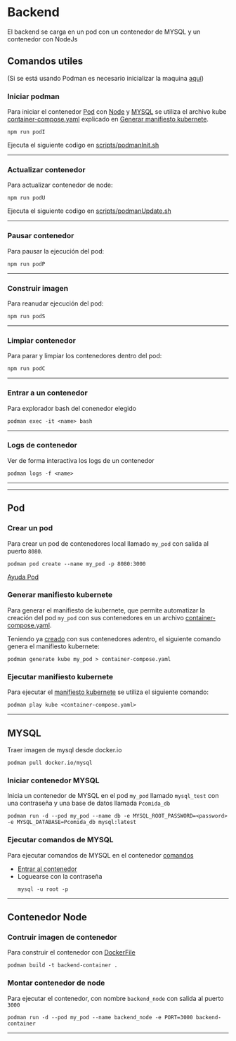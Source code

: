 # Backend

El backend se carga en un pod con un contenedor de MYSQL y un contenedor con NodeJs

## Comandos utiles
(Si se está usando Podman es necesario inicializar la maquina [aquí](https://github.com/containers/podman/blob/main/docs/tutorials/podman-for-windows.md))

### Iniciar podman
Para iniciar el contenedor [Pod](#pod) con [Node](#contenedor-node) y [MYSQL](#mysql) se utiliza el archivo kube [container-compose.yaml](./container-compose.yaml) explicado en [Generar manifiesto kubernete](#generar-manifiesto-kubernete).
```
npm run podI
```
Ejecuta el siguiente codigo en [scripts/podmanInit.sh](./container-backend/scripts/podmanInit.sh)

---
### Actualizar contenedor
Para actualizar contenedor de node:
```
npm run podU
```
Ejecuta el siguiente codigo en [scripts/podmanUpdate.sh](./container-backend/scripts/podmanUpdate.sh)

---
### Pausar contenedor
Para pausar la ejecución del pod:
```
npm run podP
```
---
### Construir imagen
Para reanudar ejecución del pod: 
```
npm run podS
```

---
### Limpiar contenedor
Para parar y limpiar los contenedores dentro del pod:
```
npm run podC
```

---
### Entrar a un contenedor
Para explorador bash del conenedor elegido
```
podman exec -it <name> bash
```
---
### Logs de contenedor
Ver de forma interactiva los logs de un contenedor
```
podman logs -f <name>
```
---
---

## Pod

### Crear un pod 
Para crear un pod de contenedores local llamado ```my_pod``` con salida al puerto ```8080```.

```
podman pod create --name my_pod -p 8080:3000
```

[Ayuda Pod](https://mohitgoyal-co.translate.goog/2021/04/23/spinning-up-and-managing-pods-with-multiple-containers-with-podman/?_x_tr_sl=en&_x_tr_tl=es&_x_tr_hl=es&_x_tr_pto=sc)


### Generar manifiesto kubernete

Para generar el manifiesto de kubernete, que permite automatizar la creación del pod ```my_pod``` con sus contenedores en un archivo [container-compose.yaml](./container-compose.yaml). 

Teniendo ya [creado](#crear-un-pod) con sus contenedores adentro, el siguiente comando genera el manifiesto kubernete:
```
podman generate kube my_pod > container-compose.yaml
```

### Ejecutar manifiesto kubernete
Para ejecutar el [manifiesto kubernete](#generar-manifiesto-kubernete) se utiliza el siguiente comando:
```
podman play kube <container-compose.yaml>
```


---
## MYSQL

Traer imagen de mysql desde docker.io
```
podman pull docker.io/mysql
```

### Iniciar contenedor MYSQL
Inicia un contenedor de MYSQL en el pod ```my_pod``` llamado ```mysql_test``` con una contraseña y una base de datos llamada ```Pcomida_db```
```
podman run -d --pod my_pod --name db -e MYSQL_ROOT_PASSWORD=<password> -e MYSQL_DATABASE=Pcomida_db mysql:latest
```

### Ejecutar comandos de MYSQL
Para ejecutar comandos de MYSQL en el contenedor [comandos](https://stackoverflow.com/questions/59838692/mysql-root-password-is-set-but-getting-access-denied-for-user-rootlocalhost)
- [Entrar al contenedor](#entrar-a-un-contenedor)
- Loguearse con la contraseña
    ```
    mysql -u root -p
    ```

---
## Contenedor Node

### Contruir imagen de contenedor
Para construir el contenedor con [DockerFile](./container-backend/Dockerfile)
```
podman build -t backend-container .
```

### Montar contenedor de node
Para ejecutar el contenedor, con nombre ```backend_node``` con salida al puerto ```3000```

```
podman run -d --pod my_pod --name backend_node -e PORT=3000 backend-container
```

---
